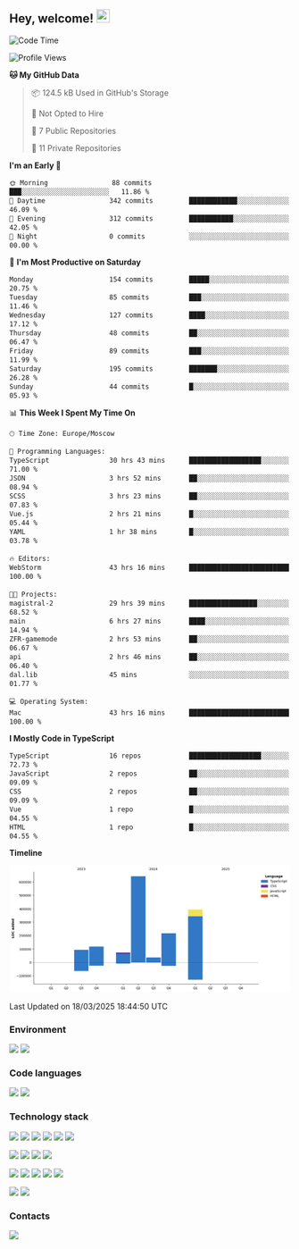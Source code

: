 ## Hey, welcome!   <img src="https://github.com/blackcater/blackcater/raw/main/images/Hi.gif" height="24" width="24"/></h1>

<!--START_SECTION:waka-->
![Code Time](http://img.shields.io/badge/Code%20Time-478%20hrs%2041%20mins-blue)

![Profile Views](http://img.shields.io/badge/Profile%20Views-0-blue)

**🐱 My GitHub Data** 

> 📦 124.5 kB Used in GitHub's Storage 
 > 
> 🚫 Not Opted to Hire
 > 
> 📜 7 Public Repositories 
 > 
> 🔑 11 Private Repositories 
 > 
**I'm an Early 🐤** 

```text
🌞 Morning                88 commits          ███░░░░░░░░░░░░░░░░░░░░░░   11.86 % 
🌆 Daytime                342 commits         ████████████░░░░░░░░░░░░░   46.09 % 
🌃 Evening                312 commits         ███████████░░░░░░░░░░░░░░   42.05 % 
🌙 Night                  0 commits           ░░░░░░░░░░░░░░░░░░░░░░░░░   00.00 % 
```
📅 **I'm Most Productive on Saturday** 

```text
Monday                   154 commits         █████░░░░░░░░░░░░░░░░░░░░   20.75 % 
Tuesday                  85 commits          ███░░░░░░░░░░░░░░░░░░░░░░   11.46 % 
Wednesday                127 commits         ████░░░░░░░░░░░░░░░░░░░░░   17.12 % 
Thursday                 48 commits          ██░░░░░░░░░░░░░░░░░░░░░░░   06.47 % 
Friday                   89 commits          ███░░░░░░░░░░░░░░░░░░░░░░   11.99 % 
Saturday                 195 commits         ███████░░░░░░░░░░░░░░░░░░   26.28 % 
Sunday                   44 commits          █░░░░░░░░░░░░░░░░░░░░░░░░   05.93 % 
```


📊 **This Week I Spent My Time On** 

```text
🕑︎ Time Zone: Europe/Moscow

💬 Programming Languages: 
TypeScript               30 hrs 43 mins      ██████████████████░░░░░░░   71.00 % 
JSON                     3 hrs 52 mins       ██░░░░░░░░░░░░░░░░░░░░░░░   08.94 % 
SCSS                     3 hrs 23 mins       ██░░░░░░░░░░░░░░░░░░░░░░░   07.83 % 
Vue.js                   2 hrs 21 mins       █░░░░░░░░░░░░░░░░░░░░░░░░   05.44 % 
YAML                     1 hr 38 mins        █░░░░░░░░░░░░░░░░░░░░░░░░   03.78 % 

🔥 Editors: 
WebStorm                 43 hrs 16 mins      █████████████████████████   100.00 % 

🐱‍💻 Projects: 
magistral-2              29 hrs 39 mins      █████████████████░░░░░░░░   68.52 % 
main                     6 hrs 27 mins       ████░░░░░░░░░░░░░░░░░░░░░   14.94 % 
ZFR-gamemode             2 hrs 53 mins       ██░░░░░░░░░░░░░░░░░░░░░░░   06.67 % 
api                      2 hrs 46 mins       ██░░░░░░░░░░░░░░░░░░░░░░░   06.40 % 
dal.lib                  45 mins             ░░░░░░░░░░░░░░░░░░░░░░░░░   01.77 % 

💻 Operating System: 
Mac                      43 hrs 16 mins      █████████████████████████   100.00 % 
```

**I Mostly Code in TypeScript** 

```text
TypeScript               16 repos            ██████████████████░░░░░░░   72.73 % 
JavaScript               2 repos             ██░░░░░░░░░░░░░░░░░░░░░░░   09.09 % 
CSS                      2 repos             ██░░░░░░░░░░░░░░░░░░░░░░░   09.09 % 
Vue                      1 repo              █░░░░░░░░░░░░░░░░░░░░░░░░   04.55 % 
HTML                     1 repo              █░░░░░░░░░░░░░░░░░░░░░░░░   04.55 % 
```



**Timeline**

![Lines of Code chart](https://raw.githubusercontent.com/IntarialN/IntarialN/main/assets/bar_graph.png)


 Last Updated on 18/03/2025 18:44:50 UTC
<!--END_SECTION:waka-->

### Environment

![](https://img.shields.io/badge/IDE_WebStorm-informational?style=flat&logo=WebStorm&logoColor=white&color=0E1117)
![](https://img.shields.io/badge/OS_macOS-informational?style=flat&logo=macos&logoColor=white&color=0E1117)

### Code languages

![](https://img.shields.io/badge/TypeScript-informational?style=flat&logo=TypeScript&logoColor=white&color=0E1117)
![](https://img.shields.io/badge/JavaScript-informational?style=flat&logo=JavaScript&logoColor=white&color=0E1117)

### Technology stack

![](https://img.shields.io/badge/React-informational?style=flat&logo=React&logoColor=white&color=0E1117)
![](https://img.shields.io/badge/React_Native-informational?style=flat&logo=React&logoColor=white&color=0E1117)
![](https://img.shields.io/badge/Electron-informational?style=flat&logo=Electron&logoColor=white&color=0E1117)
![](https://img.shields.io/badge/Vite-informational?style=flat&logo=Vite&logoColor=white&color=0E1117)
![](https://img.shields.io/badge/Mobx-informational?style=flat&logo=MobX&logoColor=white&color=0E1117)
![](https://img.shields.io/badge/Redux-informational?style=flat&logo=Redux&logoColor=white&color=0E1117)

![](https://img.shields.io/badge/Node.js-informational?style=flat&logo=Node.js&logoColor=white&color=0E1117)
![](https://img.shields.io/badge/Nest.js-informational?style=flat&logo=Node.js&logoColor=white&color=0E1117)
![](https://img.shields.io/badge/TypeORM-informational?style=flat&logo=Node.js&logoColor=white&color=0E1117)
![](https://img.shields.io/badge/Express-informational?style=flat&logo=Express&logoColor=white&color=0E1117)

![](https://img.shields.io/badge/PostgreSQL-informational?style=flat&logo=PostgreSQL&logoColor=white&color=0E1117)
![](https://img.shields.io/badge/MongoDB-informational?style=flat&logo=MongoDB&logoColor=white&color=0E1117)
![](https://img.shields.io/badge/MySQL-informational?style=flat&logo=MySQL&logoColor=white&color=0E1117)
![](https://img.shields.io/badge/Redis-informational?style=flat&logo=Redis&logoColor=white&color=0E1117)
![](https://img.shields.io/badge/Docker-informational?style=flat&logo=docker&logoColor=white&color=0E1117)

![](https://img.shields.io/badge/GitHub-informational?style=flat&logo=github&logoColor=white&color=0E1117)
![](https://img.shields.io/badge/GitLab-informational?style=flat&logo=gitlab&logoColor=white&color=0E1117)

### Contacts

[![](https://img.shields.io/badge/Intarial-informational?style=flat&logo=Telegram&logoColor=white&color=0E1117)](https://t.me/intarial)

